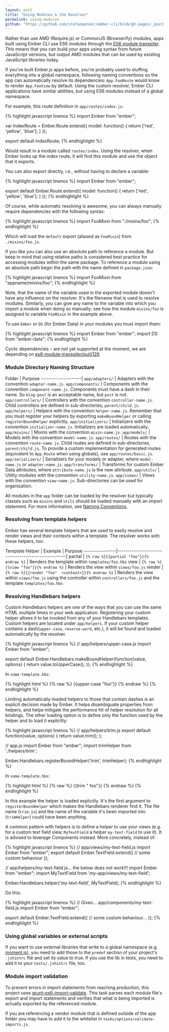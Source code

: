 ```yaml
---
layout: post
title: "Using Modules & the Resolver"
permalink: using-modules
github: "https://github.com/stefanpenner/ember-cli/blob/gh-pages/_posts/2014-04-02-using-modules.md"
---
```


Rather than use AMD (Require.js) or CommonJS (Browserify) modules, apps built
using Ember CLI use ES6 modules through the
[ES6 module transpiler](https://github.com/square/es6-module-transpiler). This
means that you can build your apps using syntax from future JavaScript versions,
but output AMD modules that can be used by existing JavaScript libraries today.

If you've built Ember.js apps before, you're probably used to stuffing
everything into a global namespace, following naming conventions so the app can
automatically resolve its dependencies: `App.FooRoute` would know
to render `App.FooView` by default. Using the custom resolver, Ember CLI
applications have similar abilities, but using ES6 modules instead of a global
namespace.

For example, this route definition in `app/routes/index.js`:

{% highlight javascript linenos %}
import Ember from "ember";

var IndexRoute = Ember.Route.extend({
  model: function() {
    return ['red', 'yellow', 'blue'];
  }
});

export default IndexRoute;
{% endhighlight %}

Would result in a module called `routes/index`. Using the resolver, when Ember
looks up the index route, it will find this module and use the object that it
exports.

You can also export directly, i.e., without having to declare a variable:

{% highlight javascript linenos %}
import Ember from "ember";

export default Ember.Route.extend({
  model: function() {
    return ['red', 'yellow', 'blue'];
  }
});
{% endhighlight %}

Of course, while automatic resolving is awesome, you can always manually
require dependencies with the following syntax:

{% highlight javascript linenos %}
import FooMixin from "./mixins/foo";
{% endhighlight %}

Which will load the `default` export (aliased as `FooMixin`) from
`./mixins/foo.js`.

If you like you can also use an absolute path to reference a module. But keep in
mind that using relative paths is considered best practice for accessing modules
within the same package. To reference a module using an absolute path begin
the path with the name defined in `package.json`:

{% highlight javascript linenos %}
import FooMixin from "appname/mixins/foo";
{% endhighlight %}

Note, that the name of the variable used in the exported module doesn't have any
influence on the resolver. It's the filename that is used to resolve modules.
Similarly, you can give any name to the variable into which you import a module
when doing so manually; see how the module `mixins/foo` is assigned to variable
`FooMixin` in the example above.

To use `Ember` or `DS` (for Ember Data) in your modules you must import them:

{% highlight javascript linenos %}
import Ember from "ember";
import DS from "ember-data";
{% endhighlight %}

Cyclic dependencies – are not yet supported at the moment, we are depending on [es6-module-transpiler/pull/126](https://github.com/square/es6-module-transpiler/pull/126)

### Module Directory Naming Structure

Folder              | Purpose
--------------------|
`app/adapters/`     | Adapters with the convention `adapter-name.js`.
`app/components/`   | Components with the convention `component-name.js`. Components must have a dash in their name. So `blog-post` is an acceptable name, but `post` is not.
`app/controllers/`  | Controllers with the convention `controller-name.js`. Child controllers are defined in sub-directories, `parent/child.js`.
`app/helpers/`      | Helpers with the convention `helper-name.js`. Remember that you must register your helpers by exporting `makeBoundHelper` or calling `registerBoundHelper` explicitly.
`app/initializers/` | Initializers with the convention `initializer-name.js`. Initializers are loaded automatically.
`app/mixins/`       | Mixins with the convention `mixin-name.js`.
`app/models/`       | Models with the convention `model-name.js`.
`app/routes/`       | Routes with the convention `route-name.js`. Child routes are defined in sub-directories, `parent/child.js`. To provide a custom implementation for generated routes (equivalent to `App.Route` when using globals), use `app/routes/basic.js`.
`app/serializers/`  | Serializers for your models or adapter, where `model-name.js` or `adapter-name.js`.
`app/transforms/`   | Transforms for custom Ember Data attributes, where `attribute-name.js` is the new attribute.
`app/utils/`        | Utility modules with the convention `utility-name.js`.
`app/views/`        | Views with the convention `view-name.js`. Sub-directories can be used for organization.

All modules in the `app` folder can be loaded by the resolver but typically
classes such as `mixins` and `utils` should be loaded manually with an import statement.
For more information, see [Naming Conventions](#naming-conventions).

### Resolving from template helpers

Ember has several template helpers that are used to easily resolve and render
views and their contexts within a template. The resolver works with these
helpers, too:

Template Helper | Example                                            | Purpose
----------------|----------------------------------------------------|
partial         | `{% raw %}{{partial "foo"}}{% endraw %}`           | Renders the template within `templates/foo.hbs`
view            | `{% raw %}{{view "foo"}}{% endraw %}`              | Renders the view within `views/foo.js`
render          | `{% raw %}{{render "foo"  <context>}}{% endraw %}` | Renders the view within `views/foo.js` using the controller within `controllers/foo.js` and the template `templates/foo.hbs`

### Resolving Handlebars helpers
Custom Handlebars helpers are one of the ways that you can use the same HTML multiple
times in your web application. Registering your custom helper allows it to
be invoked from any of your Handlebars templates. Custom helpers are located
under `app/helpers`. If your custom helper contains a dash(`upper-case`,
`reverse-word`, etc.), it will be found and loaded automatically by the resolver.

{% highlight javascript linenos %}
// app/helpers/upper-case.js
import Ember from "ember";

export default Ember.Handlebars.makeBoundHelper(function(value, options) {
  return value.toUpperCase();
});
{% endhighlight %}

In `some-template.hbs`:

{% highlight html %}
{% raw %}
{{upper-case "foo"}}
{% endraw %}
{% endhighlight %}

Limiting automatically-loaded helpers to those that contain dashes is an explicit
decision made by Ember. It helps disambiguate properties from helpers, and helps
mitigate the performance hit of helper resolution for all bindings. The other
loading option is to define only the function used by the helper and to load it
explicitly:

{% highlight javascript linenos %}
// app/helpers/trim.js
export default function(value, options) {
  return value.trim();
};

// app.js
import Ember from "ember";
import trimHelper from './helpers/trim';

Ember.Handlebars.registerBoundHelper('trim', trimHelper);
{% endhighlight %}

In `some-template.hbs`:

{% highlight html %}
{% raw %}
{{trim "     foo"}}
{% endraw %}
{% endhighlight %}

In this example the helper is loaded explicitly. It's the first
argument to `registerBoundHelper` which makes the Handlebars renderer find it.
The file name (`trim.js`) and the name of the variable it's been imported
into (`trimHelper`) could have been anything.

A common pattern with helpers is to define a helper to use your views
(e.g. for a custom text field view, `MyTextField` a helper `my-text-field`
to use it). It is advised to leverage Components instead. More concretely,
instead of:

{% highlight javascript linenos %}
// app/views/my-text-field.js
import Ember from "ember";
export default Ember.TextField.extend({
  // some custom behaviour
});

// app/helpers/my-text-field.js... the below does not work!!!
import Ember from "ember";
import MyTextField from 'my-app/views/my-text-field';

Ember.Handlebars.helper('my-text-field', MyTextField);
{% endhighlight %}

Do this:

{% highlight javascript linenos %}
// Given... app/components/my-text-field.js
import Ember from "ember";

export default Ember.TextField.extend({
  // some custom behaviour...
});
{% endhighlight %}

###	Using global variables or external scripts

If you want to use external libraries that write to a global namespace (e.g.
[moment.js](http://momentjs.com/)), you need to add those to the `predef`
section of your project's `.jshintrc` file and set its value to true. If you use the lib in tests, you need
to add it to your `tests/.jshintrc` file, too.

### Module import validation

To prevent errors in import statements from reaching production, this project
uses [grunt-es6-import-validate](https://github.com/sproutsocial/grunt-es6-import-validate).
This task parses each module file's export and import statements and verifies
that what is being imported is actually exported by the referenced module.

If you are referencing a vendor module that is defined outside of the app folder
you may have to add it to the whitelist in `tasks/options/validate-imports.js`.
